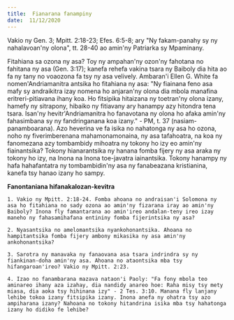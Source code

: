 ```yaml
---
title:  Fianarana fanampiny
date:  11/12/2020
---
```


Vakio ny Gen. 3; Mpitt. 2:18-23; Efes. 6:5-8; ary "Ny fakam-panahy sy ny nahalavoan'ny olona", tt. 28-40 ao amin'ny Patriarka sy Mpaminany.

Fitahiana sa ozona ny asa? Toy ny ampahan'ny ozon'ny fahotana no fahitana ny asa (Gen. 3:17); kanefa rehefa vakina tsara ny Baiboly dia hita ao fa ny tany no voaozona fa tsy ny asa velively. Ambaran'i Ellen G. White fa nomen'Andriamanitra antsika ho fitahiana ny asa: "Ny fiainana feno asa mafy sy andraikitra izay nomena ho anjaran'ny olona dia mbola manafina eritreri-pitiavana ihany koa. Ho fitsipika hitaizana ny toetran'ny olona izany, hamefy ny sitrapony, hibaiko ny fitiavany ary hanampy azy hitondra tena tsara. Isan'ny hevitr'Andriamanitra ho fanavotana ny olona ho afaka amin'ny fahasimbana sy ny fandringanana koa izany." - PM, t. 37 (nasiam-panamboarana). Azo heverina ve fa isika no nahatonga ny asa ho ozona, noho ny fiverimberenana mahamonamonaina, ny asa tafahoatra, na koa ny fanomezana azy tombambidy mihoatra ny tokony ho izy eo amin'ny fiainantsika? Tokony hianarantsika ny hanana fomba fijery ny asa araka ny tokony ho izy, na Inona na Inona toe-javatra iainantsika. Tokony hanampy ny hafa hahafantatra ny tombambidin'ny asa ny fanabeazana kristianina, kanefa tsy hanao izany ho sampy.

**Fanontaniana hifanakalozan-kevitra**

`1. Vakio ny Mpitt. 2:18-24. Fomba ahoana no andraisan'i Solomona ny asa ho fitahiana no sady ozona ao amin'ny fizarana iray ao amin'ny Baiboly? Inona fly famantarana ao amin'ireo andalan-teny ireo izay maneho ny fahasamihafana entininy fomba fijerintsika ny asa?`

`2. Nyasantsika no amelomantsika nyankohonantsika. Ahoana no hampitantsika fomba fijery ambony mikasika ny asa amin'ny ankohonantsika?`

`3. Sarotra ny manavaka ny fanaovana asa tsara indrindra sy ny fiankinan-doha amin'ny asa. Ahoana no ataontsika mba tsy hifangaroan'ireo? Vakio ny Mpitt. 2:23.`

`4. Izao no fanambarana mazava nataon'i Paoly: "Fa fony mbola teo aminareo ihany aza izahay, dia nandidy anareo hoe: Raha misy tsy mety miasa, dia aoka tsy hihinana izy" - 2 Tes. 3:10. Manana fly lanjany lehibe tokoa izany fitsipika izany. Inona anefa ny ohatra tsy azo ampiharana izany? Nahoana no tokony hitandrina isika mba tsy hahatonga izany ho didiko fe lehibe?`